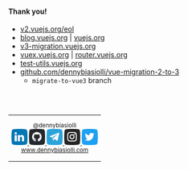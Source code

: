 #### Thank you!

- [v2.vuejs.org/eol](https://v2.vuejs.org/eol/)
- [blog.vuejs.org](https://blog.vuejs.org/) | [vuejs.org](https://vuejs.org/)
- [v3-migration.vuejs.org](https://v3-migration.vuejs.org/)
- [vuex.vuejs.org](https://vuex.vuejs.org/guide/migrating-to-4-0-from-3-x.html) | [router.vuejs.org](https://router.vuejs.org/guide/migration/index.html)
- [test-utils.vuejs.org](https://test-utils.vuejs.org/migration/)
- [github.com/dennybiasiolli/vue-migration-2-to-3](https://github.com/dennybiasiolli/vue-migration-2-to-3)
    - `migrate-to-vue3` branch

<br>
<br>

<small>
<table>
<tr>
<td style="text-align:center;">

@dennybiasiolli<br>
<a href="https://www.linkedin.com/in/dennybiasiolli/" target="_blank">
    <img src="slides/images/linkedin.png" title="LinkedIn" />
</a>
<a href="https://github.com/dennybiasiolli" target="_blank">
    <img src="slides/images/github.png" title="GitHub" />
</a>
<a href="https://t.me/dennybiasiolli" target="_blank">
    <img src="slides/images/telegram.png" title="Telegram" />
</a>
<a href="https://www.instagram.com/dennybiasiolli/" target="_blank">
    <img src="slides/images/instagram.png" title="Instagram" />
</a>
<a href="https://twitter.com/DennyBiasiolli" target="_blank">
    <img src="slides/images/twitter.png" title="Twitter" />
</a>
<br>
<a href="https://www.dennybiasiolli.com" target="_blank">www.dennybiasiolli.com</a>

</td>
</tr>
</table>
</small>


<aside class="notes">
</aside>
